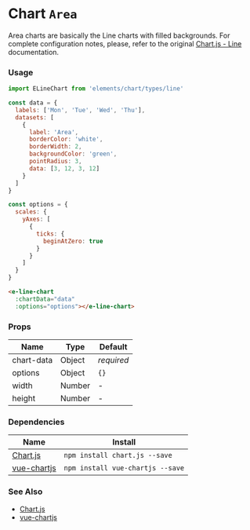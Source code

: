 # Chart `Area`

Area charts are basically the Line charts with filled backgrounds. For complete configuration notes, please, refer to the original [Chart.js - Line](http://www.chartjs.org/docs/latest/charts/line.html) documentation.

<!-- STORY -->

### Usage

```javascript
import ELineChart from 'elements/chart/types/line'

const data = {
  labels: ['Mon', 'Tue', 'Wed', 'Thu'],
  datasets: [
    {
      label: 'Area',
      borderColor: 'white',
      borderWidth: 2,
      backgroundColor: 'green',
      pointRadius: 3,
      data: [3, 12, 3, 12]
    }
  ]
}

const options = {
  scales: {
    yAxes: [
      {
        ticks: {
          beginAtZero: true
        }
      }
    ]
  }
}
```
```html
<e-line-chart
  :chartData="data"
  :options="options"></e-line-chart>
```

### Props

| Name        | Type    | Default    |
|-------------|---------|------------|
| chart-data  | Object  | *required* |
| options     | Object  | `{}`       |
| width       | Number  | -          |
| height      | Number  | -          |

### Dependencies

| Name        | Install    |
|-------------|---------|
| [Chart.js](http://www.chartjs.org/) | `npm install chart.js --save` |
| [vue-chartjs](https://github.com/apertureless/vue-chartjs) | `npm install vue-chartjs --save` |


### See Also
- [Chart.js](http://www.chartjs.org/)
- [vue-chartjs](https://github.com/apertureless/vue-chartjs)
